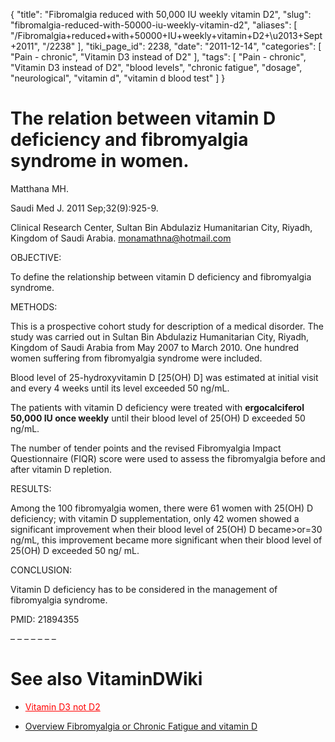 {
    "title": "Fibromalgia reduced with 50,000 IU weekly vitamin D2",
    "slug": "fibromalgia-reduced-with-50000-iu-weekly-vitamin-d2",
    "aliases": [
        "/Fibromalgia+reduced+with+50000+IU+weekly+vitamin+D2+\u2013+Sept+2011",
        "/2238"
    ],
    "tiki_page_id": 2238,
    "date": "2011-12-14",
    "categories": [
        "Pain - chronic",
        "Vitamin D3 instead of D2"
    ],
    "tags": [
        "Pain - chronic",
        "Vitamin D3 instead of D2",
        "blood levels",
        "chronic fatigue",
        "dosage",
        "neurological",
        "vitamin d",
        "vitamin d blood test"
    ]
}


# The relation between vitamin D deficiency and fibromyalgia syndrome in women.

Matthana MH.

Saudi Med J. 2011 Sep;32(9):925-9.

Clinical Research Center, Sultan Bin Abdulaziz Humanitarian City, Riyadh, Kingdom of Saudi Arabia. monamathna@hotmail.com

OBJECTIVE:

To define the relationship between vitamin D deficiency and fibromyalgia syndrome.

METHODS:

This is a prospective cohort study for description of a medical disorder. The study was carried out in Sultan Bin Abdulaziz Humanitarian City, Riyadh, Kingdom of Saudi Arabia from May 2007 to March 2010. One hundred women suffering from fibromyalgia syndrome were included. 

Blood level of 25-hydroxyvitamin D <span>[25(OH) D]</span> was estimated at initial visit and every 4 weeks until its level exceeded 50 ng/mL. 

The patients with vitamin D deficiency were treated with  **ergocalciferol 50,000 IU once weekly**  until their blood level of 25(OH) D exceeded 50 ng/mL. 

The number of tender points and the revised Fibromyalgia Impact Questionnaire (FIQR) score were used to assess the fibromyalgia before and after vitamin D repletion.

RESULTS:

Among the 100 fibromyalgia women, there were 61 women with 25(OH) D deficiency; with vitamin D supplementation, only 42 women showed a significant improvement when their blood level of 25(OH) D became>or=30 ng/mL, this improvement became more significant when their blood level of 25(OH) D exceeded 50 ng/ mL.

CONCLUSION:

Vitamin D deficiency has to be considered in the management of fibromyalgia syndrome.

PMID:     21894355

– – – – – – – 

# See also VitaminDWiki

* <a href="/posts/vitamin-d3-not-d2" style="color: red; text-decoration: underline;" title="This link has an unknown page_id: 2138">Vitamin D3 not D2</a>

* [Overview Fibromyalgia or Chronic Fatigue and vitamin D](/posts/overview-fibromyalgia-or-chronic-fatigue-and-vitamin-d)